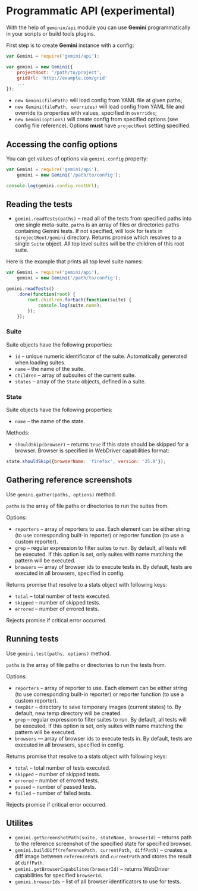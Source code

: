 # Programmatic API (experimental)

With the help of `geminin/api` module you can use **Gemini** programmatically in your scripts or build tools plugins.

First step is to create **Gemini** instance with a config:

```javascript
var Gemini = require('gemini/api');

var gemini = new Gemini({
    projectRoot: '/path/to/project',
    gridUrl: 'http://example.com/grid'
    ...
});
```

* `new Gemini(filePath)` will load config from YAML file at given paths;
* `new Gemini(filePath, overrides)` will load config from YAML file and override its
properties with values, specified in `overrides`;
* `new Gemini(options)` will create config from specified options (see config file reference).
Options **must** have `projectRoot` setting specified.

## Accessing the config options

You can get values of options via `gemini.config` property:

```javascript
var Gemini = require('gemini/api'),
    gemini = new Gemini('/path/to/config');

console.log(gemini.config.rootUrl);

```

## Reading the tests

* `gemini.readTests(paths)` – read all of the tests from specified paths into one single
meta-suite. `paths` is an array of files or directories paths containing Gemini tests.
If not specified, will look for tests in `$projectRoot/gemini` directory.
Returns promise which resolves to a single `Suite` object. All top level suites will
be the children of this root suite.

Here is the example that prints all top level suite names:

```javascript
var Gemini = require('gemini/api'),
    gemini = new Gemini('/path/to/config');

gemini.readTests()
    .done(function(root) {
        root.chidlren.forEach(function(suite) {
            console.log(suite.name);
        });
    });
```

### Suite

Suite objects have the following properties:

* `id` – unique numeric identificator of the suite. Automatically generated when loading
  suites.
* `name` – the name of the suite.
* `children` – array of subsuites of the current suite.
* `states` – array of the `State` objects, defined in a suite.

### State

Suite objects have the following properties:

* `name` – the name of the state.

Methods:

* `shouldSkip(browser)` – returns `true` if this state should be skipped for a browser.
Browser is specified in WebDriver capabilities format:

```javascript
state.shouldSkip({browserName: 'firefox', version: '25.0'});
```

## Gathering reference screenshots

Use `gemini.gather(paths, options)` method.

`paths` is the array of file paths or directories to run the suites from.

Options:

* `reporters` – array of reporters to use. Each element can be either string
(to use corresponding built-in reporter) or reporter function (to use a custom
reporter).
* `grep` – regular expression to filter suites to run. By default, all tests
will be executed. If this option is set, only suites with name matching the
pattern will be executed.
* `browsers` — array of browser ids to execute tests in. By default, tests are
  executed in all browsers, specified in config.

Returns promise that resolve to a stats object with following keys:

* `total` – total number of tests executed.
* `skipped` – number of skipped tests.
* `errored` – number of errored tests.

Rejects promise if critical error occurred.

## Running tests

Use `gemini.test(paths, options)` method.

`paths` is the array of file paths or directories to run the tests from.

Options:

* `reporters` – array of reporter to use. Each element can be either string
(to use corresponding built-in reporter) or reporter function (to use a custom
reporter).
* `tempDir` – directory to save temporary images (current states) to. By default,
new temp directory will be created.
* `grep` – regular expression to filter suites to run. By default, all tests
will be executed. If this option is set, only suites with name matching the
pattern will be executed.
* `browsers` — array of browser ids to execute tests in. By default, tests are
  executed in all browsers, specified in config.

Returns promise that resolve to a stats object with following keys:

* `total` – total number of tests executed.
* `skipped` – number of skipped tests.
* `errored` – number of errored tests.
* `passed` – number of passed tests.
* `failed` – number of failed tests.

Rejects promise if critical error occurred.

## Utilites

* `gemini.getScreenshotPath(suite, stateName, browserId)` – returns path to the reference screenshot
of the specified state for specified browser.
* `gemini.buildDiff(referencePath, currentPath, diffPath)` – creates a diff image between `referencePath` and
`currentPath` and stores the result at `diffPath`.
* `gemini.getBrowserCapabilites(browserId)` – returns WebDriver capabilities for specified `browserId`.
* `gemini.browserIds` – list of all browser identificators to use for tests.

